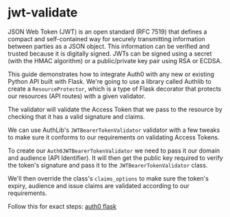 # jwt-validate


JSON Web Token (JWT) is an open standard (RFC 7519) that defines a compact and self-contained way for securely transmitting information between parties as a JSON object. This information can be verified and trusted because it is digitally signed. JWTs can be signed using a secret (with the HMAC algorithm) or a public/private key pair using RSA or ECDSA.

This guide demonstrates how to integrate Auth0 with any new or existing Python API built with Flask. We're going to use a library called Authlib to create a `ResourceProtector`, which is a type of Flask decorator that protects our resources (API routes) with a given validator.

The validator will validate the Access Token that we pass to the resource by checking that it has a valid signature and claims.

We can use AuthLib's `JWTBearerTokenValidator` validator with a few tweaks to make sure it conforms to our requirements on validating Access Tokens.

To create our `Auth0JWTBearerTokenValidator` we need to pass it our domain and audience (API Identifier). It will then get the public key required to verify the token's signature and pass it to the `JWTBearerTokenValidator` class.

We'll then override the class's `claims_options` to make sure the token's expiry, audience and issue claims are validated according to our requirements.

Follow this for exact steps: [auth0 flask](https://auth0.com/docs/quickstart/backend/python/interactive)
